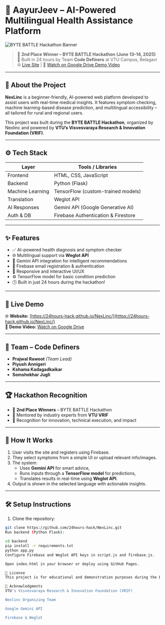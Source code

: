 # 🏥 AayurJeev – AI-Powered Multilingual Health Assistance Platform

![BYTE BATTLE Hackathon Banner](https://24hours-hack.github.io/NexLinc/banner.jpg) 

> 🥈 **2nd Place Winner – BYTE BATTLE Hackathon (June 13–14, 2025)**  
> 🚀 Built in 24 hours by Team **Code Definers** at VTU Campus, Belagavi  
> 🌐 [Live Site](https://24hours-hack.github.io/NexLinc/) | 📂 [Watch on Google Drive Demo Video](https://drive.google.com/file/d/1FIy41pbHntxouIuXEnnzRN1J4IdefecL/view?usp=drive_link)

---

## 📌 About the Project

**NexLinc** is a beginner-friendly, AI-powered web platform developed to assist users with real-time medical insights. It features symptom checking, machine learning-based disease prediction, and multilingual accessibility – all tailored for rural and regional users.

This project was built during the **BYTE BATTLE Hackathon**, organized by Nexlinc and powered by **VTU’s Visvesvaraya Research & Innovation Foundation (VRIF)**.

---

## ⚙️ Tech Stack

| Layer       | Tools / Libraries                            |
|-------------|----------------------------------------------|
| Frontend    | HTML, CSS, JavaScript                        |
| Backend     | Python (Flask)                               |
| Machine Learning | TensorFlow (custom-trained models)     |
| Translation | Weglot API                                   |
| AI Responses| Gemini API (Google Generative AI)           |
| Auth & DB   | Firebase Authentication & Firestore         |

---

## ✨ Features

- ✅ AI-powered health diagnosis and symptom checker
- 🌐 Multilingual support via **Weglot API**
- 🧠 Gemini API integration for intelligent recommendations
- 🔐 Firebase email registration & authentication
- 📱 Responsive and interactive UI/UX
- ⚙️ TensorFlow model for basic condition prediction
- 🕒 Built in just 24 hours during the hackathon!

---

## 🚀 Live Demo

🌐 **Website:** [https://24hours-hack.github.io/NexLinc/](https://24hours-hack.github.io/NexLinc/)  
🎥 **Demo Video:** [Watch on Google Drive](https://drive.google.com/file/d/1FIy41pbHntxouIuXEnnzRN1J4IdefecL/view?usp=drive_link)

---

## 👥 Team – Code Definers

- **Prajwal Rawoot** *(Team Lead)*  
- **Piyush Annigeri**  
- **Kshama Kadagadkaikar**  
- **Somshekhar Jugli**

---

## 🏆 Hackathon Recognition

- 🥈 **2nd Place Winners** – BYTE BATTLE Hackathon  
- 💬 Mentored by industry experts from **VTU VRIF**  
- 🏅 Recognition for innovation, technical execution, and impact

---

## 🧠 How It Works

1. User visits the site and registers using Firebase.
2. They select symptoms from a simple UI or upload relevant info/images.
3. The system:
   - Uses **Gemini API** for smart advice,
   - Runs inputs through a **TensorFlow model** for predictions,
   - Translates results in real-time using **Weglot API**.
4. Output is shown in the selected language with actionable insights.

---

## 🛠️ Setup Instructions

1. Clone the repository:
```bash
git clone https://github.com/24hours-hack/NexLinc.git
Run backend (Python Flask):

cd backend
pip install -r requirements.txt
python app.py
Configure Firebase and Weglot API keys in script.js and firebase.js.

Open index.html in your browser or deploy using GitHub Pages.

📜 License
This project is for educational and demonstration purposes during the BYTE BATTLE Hackathon 2025. Contact the team for extended use permissions.

🙌 Acknowledgments
VTU's Visvesvaraya Research & Innovation Foundation (VRIF)

Nexlinc Organizing Team

Google Gemini API

Firebase & Weglot
